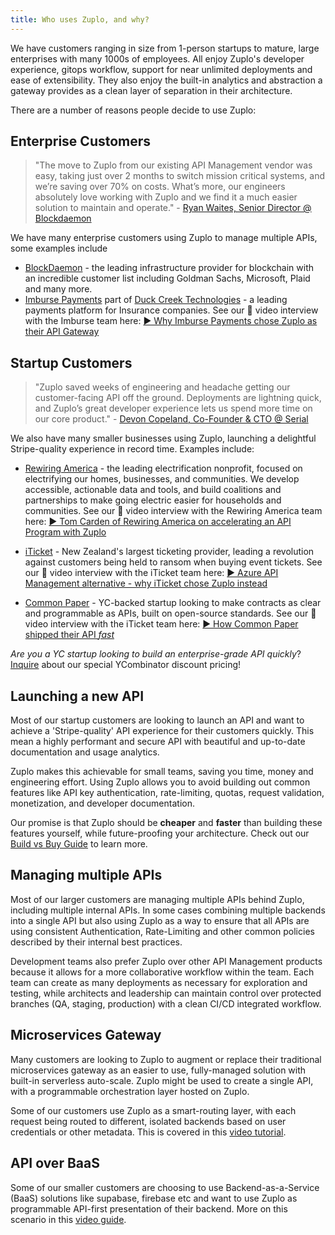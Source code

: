 ```yaml
---
title: Who uses Zuplo, and why?
---
```


We have customers ranging in size from 1-person startups to mature, large
enterprises with many 1000s of employees. All enjoy Zuplo's developer
experience, gitops workflow, support for near unlimited deployments and ease of
extensibility. They also enjoy the built-in analytics and abstraction a gateway
provides as a clean layer of separation in their architecture.

There are a number of reasons people decide to use Zuplo:

## Enterprise Customers

> "The move to Zuplo from our existing API Management vendor was easy, taking
> just over 2 months to switch mission critical systems, and we’re saving over
> 70% on costs. What’s more, our engineers absolutely love working with Zuplo
> and we find it a much easier solution to maintain and operate." -
> [Ryan Waites, Senior Director @ Blockdaemon](https://www.linkedin.com/in/ryan-waites-020313180/)

We have many enterprise customers using Zuplo to manage multiple APIs, some
examples include

- [BlockDaemon](https://blockdaemon.com) - the leading infrastructure provider
  for blockchain with an incredible customer list including Goldman Sachs,
  Microsoft, Plaid and many more.
- [Imburse Payments](https://imbursepayments.com) part of
  [Duck Creek Technologies](https://www.duckcreek.com/) - a leading payments
  platform for Insurance companies. See our 🎥 video interview with the Imburse
  team here:
  [▶️ Why Imburse Payments chose Zuplo as their API Gateway](https://youtu.be/z94pRJE2zfs)

## Startup Customers

> "Zuplo saved weeks of engineering and headache getting our customer-facing API
> off the ground. Deployments are lightning quick, and Zuplo’s great developer
> experience lets us spend more time on our core product." -
> [Devon Copeland, Co-Founder & CTO @ Serial](https://www.linkedin.com/in/devonkcopeland/)

We also have many smaller businesses using Zuplo, launching a delightful
Stripe-quality experience in record time. Examples include:

- [Rewiring America](https://www.rewiringamerica.org/) - the leading
  electrification nonprofit, focused on electrifying our homes, businesses, and
  communities. We develop accessible, actionable data and tools, and build
  coalitions and partnerships to make going electric easier for households and
  communities. See our 🎥 video interview with the Rewiring America team here:
  [▶️ Tom Carden of Rewiring America on accelerating an API Program with Zuplo](https://youtu.be/wUKLrNIRC_8)

- [iTicket](https://iticket.co.nz) - New Zealand's largest ticketing provider,
  leading a revolution against customers being held to ransom when buying event
  tickets. See our 🎥 video interview with the iTicket team here:
  [▶️ Azure API Management alternative - why iTicket chose Zuplo instead](https://youtu.be/ZWS4x4pwyuo)

- [Common Paper](https://commonpaper.com) - YC-backed startup looking to make
  contracts as clear and programmable as APIs, built on open-source standards.
  See our 🎥 video interview with the iTicket team here:
  [▶️ How Common Paper shipped their API _fast_](https://youtu.be/1rAxJFVXU84)

_Are you a YC startup looking to build an enterprise-grade API quickly_?
[Inquire](mailto:sales@zuplo.com) about our special YCombinator discount
pricing!

## Launching a new API

Most of our startup customers are looking to launch an API and want to achieve a
'Stripe-quality' API experience for their customers quickly. This mean a highly
performant and secure API with beautiful and up-to-date documentation and usage
analytics.

Zuplo makes this achievable for small teams, saving you time, money and
engineering effort. Using Zuplo allows you to avoid building out common features
like API key authentication, rate-limiting, quotas, request validation,
monetization, and developer documentation.

Our promise is that Zuplo should be **cheaper** and **faster** than building
these features yourself, while future-proofing your architecture. Check out our
[Build vs Buy Guide](https://zuplo.com/build-vs-buy-api-management-tools) to
learn more.

## Managing multiple APIs

Most of our larger customers are managing multiple APIs behind Zuplo, including
multiple internal APIs. In some cases combining multiple backends into a single
API but also using Zuplo as a way to ensure that all APIs are using consistent
Authentication, Rate-Limiting and other common policies described by their
internal best practices.

Development teams also prefer Zuplo over other API Management products because
it allows for a more collaborative workflow within the team. Each team can
create as many deployments as necessary for exploration and testing, while
architects and leadership can maintain control over protected branches (QA,
staging, production) with a clean CI/CD integrated workflow.

## Microservices Gateway

Many customers are looking to Zuplo to augment or replace their traditional
microservices gateway as an easier to use, fully-managed solution with built-in
serverless auto-scale. Zuplo might be used to create a single API, with a
programmable orchestration layer hosted on Zuplo.

Some of our customers use Zuplo as a smart-routing layer, with each request
being routed to different, isolated backends based on user credentials or other
metadata. This is covered in this
[video tutorial](https://www.youtube.com/watch?v=SC-HuZqEEPE).

## API over BaaS

Some of our smaller customers are choosing to use Backend-as-a-Service (BaaS)
solutions like supabase, firebase etc and want to use Zuplo as programmable
API-first presentation of their backend. More on this scenario in this
[video guide](https://www.youtube.com/watch?v=GJSkbxMnWxE).
